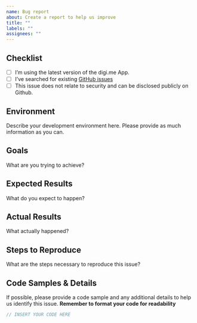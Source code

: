 ```yaml
---
name: Bug report
about: Create a report to help us improve
title: ""
labels: ""
assignees: ""
---
```


## Checklist

- [ ] I’m using the latest version of the digi.me App.
- [ ] I’ve searched for existing [GitHub issues](https://github.com/worlddataexchange/digime-sdk-js-example/issues)
- [ ] This issue does not relate to security and can be disclosed publicly on Github.

## Environment

Describe your development environment here. Please provide as much information as you can.

## Goals

What are you trying to achieve?

## Expected Results

What do you expect to happen?

## Actual Results

What actually happened?

## Steps to Reproduce

What are the steps necessary to reproduce this issue?

## Code Samples & Details

If possible, please provide a code sample and any additional details to help us identify this issue.
**Remember to format your code for readability**

```javascript
// INSERT YOUR CODE HERE
```
